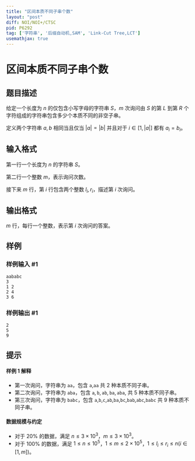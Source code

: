 ```yaml
---
title: "区间本质不同子串个数"
layout: "post"
diff: NOI/NOI+/CTSC
pid: P6292
tag: ['字符串', '后缀自动机,SAM', 'Link-Cut Tree,LCT']
usemathjax: true
---
```


# 区间本质不同子串个数
## 题目描述

给定一个长度为 $n$ 的仅包含小写字母的字符串 $S$，$m$ 次询问由 $S$ 的第 $L$ 到第 $R$ 个字符组成的字符串包含多少个本质不同的非空子串。

定义两个字符串 $a,b$ 相同当且仅当 $|a|=|b|$ 并且对于 $i\in[1,|a|]$ 都有 $a_i=b_i$。
## 输入格式

第一行一个长度为 $n$ 的字符串 $S$。

第二行一个整数 $m$，表示询问次数。

接下来 $m$ 行，第 $i$ 行包含两个整数 $l_i,r_i$，描述第 $i$ 次询问。
## 输出格式

$m$ 行，每行一个整数，表示第 $i$ 次询问的答案。
## 样例

### 样例输入 #1
```
aababc
3
1 2
2 4
3 6
```
### 样例输出 #1
```
2
5
9
```
## 提示

#### 样例 1 解释

- 第一次询问，字符串为 $\texttt{aa}$，包含 $\texttt{a}$,$\texttt{aa}$ 共 $2$ 种本质不同子串。
- 第二次询问，字符串为  $\texttt{aba}$，包含  $\texttt{a},\texttt{b},\texttt{ab},\texttt{ba},\texttt{aba}$, 共  $5$ 种本质不同子串。
- 第三次询问，字符串为 $\texttt{babc}$，包含 $\texttt{a}$,$\texttt{b}$,$\texttt{c}$,$\texttt{ab}$,$\texttt{ba}$,$\texttt{bc}$,$\texttt{bab}$,$\texttt{abc}$,$\texttt{babc}$ 共 $9$ 种本质不同子串。

#### 数据规模与约定

- 对于 $20\%$ 的数据，满足 $n\leq 3\times 10^3$，$m\leq 3\times 10^3$。
- 对于 $100\%$ 的数据，满足 $1\leq n\leq 10^5$，$1\leq m\leq 2\times 10^5$，$1\leq l_i\leq r_i\leq n(i\in[1,m])$。

